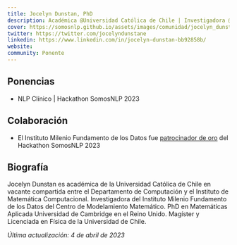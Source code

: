 ```yaml
---
title: Jocelyn Dunstan, PhD
description: Académica @Universidad Católica de Chile | Investigadora @IMFD
cover: https://somosnlp.github.io/assets/images/comunidad/jocelyn_dunstan.jpg
twitter: https://twitter.com/jocelyndunstane 
linkedin: https://www.linkedin.com/in/jocelyn-dunstan-bb92858b/
website: 
community: Ponente
---
```


## Ponencias

- NLP Clínico | Hackathon SomosNLP 2023

<EventSummary
    description="La idea es explicar por qué es un dominio interesante y sus desafíos actuales. Al asistir a esta charla aprenderás sobre las tareas clásicas de NLP en medicina y los avances en NLP clínico en Chile."
    poster="https://somosnlp.github.io/assets/images/eventos/230404_nlp_clinico.png"
    video="https://www.youtube.com/embed/GQbF1MypKIg"
    name=""
    website=""
    twitter="https://twitter.com/jocelyndunstane"
    linkedin="https://www.linkedin.com/in/jocelyn-dunstan-bb92858b/"
    github=""
    bio="Jocelyn Dunstan es académica de la Universidad Católica de Chile en vacante compartida entre el Departamento de Computación y el Instituto de Matemática Computacional. Investigadora del Instituto Milenio Fundamento de los Datos del Centro de Modelamiento Matemático. PhD en Matemáticas Aplicada Universidad de Cambridge en el Reino Unido. Magíster y Licenciada en Física de la Universidad de Chile."
    hide_personal_info
/>

## Colaboración

- El Instituto Milenio Fundamento de los Datos fue [patrocinador de oro](https://somosnlp.org/blog/anuncio-patrocinios-2023) del Hackathon SomosNLP 2023


## Biografía

Jocelyn Dunstan es académica de la Universidad Católica de Chile en vacante compartida entre el Departamento de Computación y el Instituto de Matemática Computacional. Investigadora del Instituto Milenio Fundamento de los Datos del Centro de Modelamiento Matemático. PhD en Matemáticas Aplicada Universidad de Cambridge en el Reino Unido. Magíster y Licenciada en Física de la Universidad de Chile.

*Última actualización: 4 de abril de 2023*
